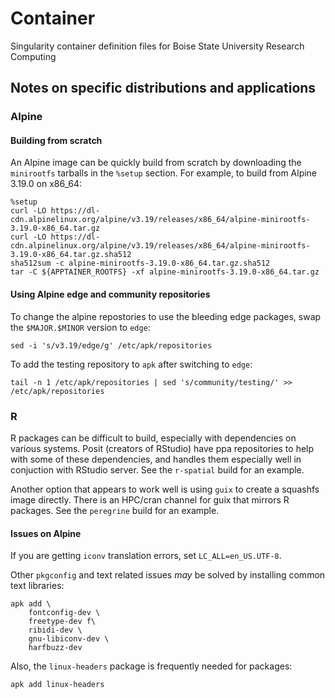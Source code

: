 # Container
Singularity container definition files for Boise State University Research Computing

## Notes on specific distributions and applications

### Alpine

#### Building from scratch

An Alpine image can be quickly build from scratch by downloading the
`minirootfs` tarballs in the `%setup` section.  For example, to build from
Alpine 3.19.0 on x86\_64:

    %setup
    curl -LO https://dl-cdn.alpinelinux.org/alpine/v3.19/releases/x86_64/alpine-minirootfs-3.19.0-x86_64.tar.gz
    curl -LO https://dl-cdn.alpinelinux.org/alpine/v3.19/releases/x86_64/alpine-minirootfs-3.19.0-x86_64.tar.gz.sha512
    sha512sum -c alpine-minirootfs-3.19.0-x86_64.tar.gz.sha512
    tar -C ${APPTAINER_ROOTFS} -xf alpine-minirootfs-3.19.0-x86_64.tar.gz

#### Using Alpine edge and community repositories

To change the alpine repostories to use the bleeding edge packages, swap the
`$MAJOR.$MINOR` version to `edge`:

    sed -i 's/v3.19/edge/g' /etc/apk/repositories

To add the testing repository to `apk` after switching to `edge`:

    tail -n 1 /etc/apk/repositories | sed 's/community/testing/' >> /etc/apk/repositories

### R

R packages can be difficult to build, especially with dependencies on various
systems.  Posit (creators of RStudio) have ppa repositories to help with some of
these dependencies, and handles them especially well in conjuction with RStudio
server.  See the `r-spatial` build for an example.

Another option that appears to work well is using `guix` to create a squashfs
image directly.  There is an HPC/cran channel for guix that mirrors R packages.
See the `peregrine` build for an example.

#### Issues on Alpine

If you are getting `iconv` translation errors, set `LC_ALL=en_US.UTF-8`.

Other `pkgconfig` and text related issues _may_ be solved by installing common
text libraries:

    apk add \
        fontconfig-dev \
        freetype-dev f\
        ribidi-dev \
        gnu-libiconv-dev \
        harfbuzz-dev

Also, the `linux-headers` package is frequently needed for packages:

    apk add linux-headers
